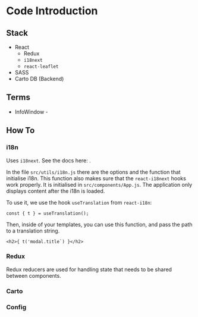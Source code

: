 # Code Introduction

## Stack

- React
  - Redux
  - `i18next`
  - `react-leaflet`
- SASS
- Carto DB (Backend)

## Terms

- InfoWindow -

## How To

### i18n

Uses `i18next`. See the docs here: .

In the file `src/utils/i18n.js` there are the options and the function that initialise i18n. This function also makes sure that the `react-i18next` hooks work properly. It is initialised in `src/components/App.js`. The application only displays content after the i18n is loaded.

To use it, we use the hook `useTranslation` from `react-i18n`:

```
const { t } = useTranslation();
```

Then, inside of your templates, you can use this function, and pass the path to a translation string.

```
<h2>{ t('modal.title`) }</h2>
```

### Redux

Redux reducers are used for handling state that needs to be shared between components.

### Carto

### Config
